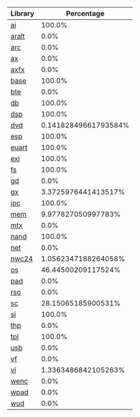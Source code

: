 | Library | Percentage |
| ------------- | ------------- |
| [ai](https://github.com/shibbo/Petari/tree/master/libs/RVL_SDK/docs/lib/ai.md) | 100.0% |
| [aralt](https://github.com/shibbo/Petari/tree/master/libs/RVL_SDK/docs/lib/aralt.md) | 0.0% |
| [arc](https://github.com/shibbo/Petari/tree/master/libs/RVL_SDK/docs/lib/arc.md) | 0.0% |
| [ax](https://github.com/shibbo/Petari/tree/master/libs/RVL_SDK/docs/lib/ax.md) | 0.0% |
| [axfx](https://github.com/shibbo/Petari/tree/master/libs/RVL_SDK/docs/lib/axfx.md) | 0.0% |
| [base](https://github.com/shibbo/Petari/tree/master/libs/RVL_SDK/docs/lib/base.md) | 100.0% |
| [bte](https://github.com/shibbo/Petari/tree/master/libs/RVL_SDK/docs/lib/bte.md) | 0.0% |
| [db](https://github.com/shibbo/Petari/tree/master/libs/RVL_SDK/docs/lib/db.md) | 100.0% |
| [dsp](https://github.com/shibbo/Petari/tree/master/libs/RVL_SDK/docs/lib/dsp.md) | 100.0% |
| [dvd](https://github.com/shibbo/Petari/tree/master/libs/RVL_SDK/docs/lib/dvd.md) | 0.14182849661793584% |
| [esp](https://github.com/shibbo/Petari/tree/master/libs/RVL_SDK/docs/lib/esp.md) | 100.0% |
| [euart](https://github.com/shibbo/Petari/tree/master/libs/RVL_SDK/docs/lib/euart.md) | 100.0% |
| [exi](https://github.com/shibbo/Petari/tree/master/libs/RVL_SDK/docs/lib/exi.md) | 100.0% |
| [fs](https://github.com/shibbo/Petari/tree/master/libs/RVL_SDK/docs/lib/fs.md) | 100.0% |
| [gd](https://github.com/shibbo/Petari/tree/master/libs/RVL_SDK/docs/lib/gd.md) | 0.0% |
| [gx](https://github.com/shibbo/Petari/tree/master/libs/RVL_SDK/docs/lib/gx.md) | 3.3725976441413517% |
| [ipc](https://github.com/shibbo/Petari/tree/master/libs/RVL_SDK/docs/lib/ipc.md) | 100.0% |
| [mem](https://github.com/shibbo/Petari/tree/master/libs/RVL_SDK/docs/lib/mem.md) | 9.977827050997783% |
| [mtx](https://github.com/shibbo/Petari/tree/master/libs/RVL_SDK/docs/lib/mtx.md) | 0.0% |
| [nand](https://github.com/shibbo/Petari/tree/master/libs/RVL_SDK/docs/lib/nand.md) | 100.0% |
| [net](https://github.com/shibbo/Petari/tree/master/libs/RVL_SDK/docs/lib/net.md) | 0.0% |
| [nwc24](https://github.com/shibbo/Petari/tree/master/libs/RVL_SDK/docs/lib/nwc24.md) | 1.0562347188264058% |
| [os](https://github.com/shibbo/Petari/tree/master/libs/RVL_SDK/docs/lib/os.md) | 46.44500209117524% |
| [pad](https://github.com/shibbo/Petari/tree/master/libs/RVL_SDK/docs/lib/pad.md) | 0.0% |
| [rso](https://github.com/shibbo/Petari/tree/master/libs/RVL_SDK/docs/lib/rso.md) | 0.0% |
| [sc](https://github.com/shibbo/Petari/tree/master/libs/RVL_SDK/docs/lib/sc.md) | 28.15065185900531% |
| [si](https://github.com/shibbo/Petari/tree/master/libs/RVL_SDK/docs/lib/si.md) | 100.0% |
| [thp](https://github.com/shibbo/Petari/tree/master/libs/RVL_SDK/docs/lib/thp.md) | 0.0% |
| [tpl](https://github.com/shibbo/Petari/tree/master/libs/RVL_SDK/docs/lib/tpl.md) | 100.0% |
| [usb](https://github.com/shibbo/Petari/tree/master/libs/RVL_SDK/docs/lib/usb.md) | 0.0% |
| [vf](https://github.com/shibbo/Petari/tree/master/libs/RVL_SDK/docs/lib/vf.md) | 0.0% |
| [vi](https://github.com/shibbo/Petari/tree/master/libs/RVL_SDK/docs/lib/vi.md) | 1.3363486842105263% |
| [wenc](https://github.com/shibbo/Petari/tree/master/libs/RVL_SDK/docs/lib/wenc.md) | 0.0% |
| [wpad](https://github.com/shibbo/Petari/tree/master/libs/RVL_SDK/docs/lib/wpad.md) | 0.0% |
| [wud](https://github.com/shibbo/Petari/tree/master/libs/RVL_SDK/docs/lib/wud.md) | 0.0% |
